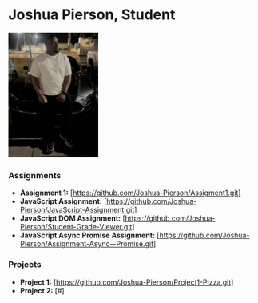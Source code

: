 # Joshua Pierson, Student
<img src="./assets/josh.jpg" style="width:180px"/>

### Assignments 
- **Assignment 1:** [https://github.com/Joshua-Pierson/Assigment1.git]
- **JavaScript Assignment:** [https://github.com/Joshua-Pierson/JavaScript-Assignment.git]
- **JavaScript DOM Assignment:** [https://github.com/Joshua-Pierson/Student-Grade-Viewer.git]
- **JavaScript Async Promise Assignment:** [https://github.com/Joshua-Pierson/Assignment-Async--Promise.git]

### Projects
- **Project 1:** [https://github.com/Joshua-Pierson/Project1-Pizza.git]
- **Project 2:** [#]